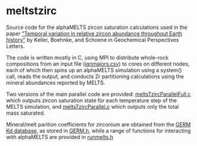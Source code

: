 # meltstzirc
Source code for the alphaMELTS zircon saturation calculations used in the paper ["Temporal variation in relative zircon abundance throughout Earth history"](https://doi.org/10.7185/geochemlet.1721) by Keller, Boehnke, and Schoene in Geochemical Perspectives Letters.

The code is written mostly in C, using MPI to distribute whole-rock compositions from an input file ([ignmajors.csv](ignmajors.csv)) to cores on different nodes, each of which then spins up an alphaMELTS simulation using a system() call, reads the output, and conducts Zr partitioning calculations using the mineral abundances reported by MELTS. 

Two versions of the main parallel code are provided: [meltsTzircParallelFull.c](meltsTzircParallelFull.c) which outputs zircon saturation state for each temperature step of the MELTS simulation, and [meltsTzircParallel.c](meltsTzircParallel.c) which outputs only the total mass saturated. 

Mineral/melt parition coefficients for zirconium are obtained from the [GERM Kd database](https://earthref.org/KDD/), as stored in [GERM.h](GERM.h), while a range of functions for interacting with alphaMELTS are provided in [runmelts.h](runmelts.h)

